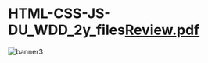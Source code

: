 # HTML-CSS-JS-DU_WDD_2y_files[Review.pdf](https://github.com/VISHAL00SHANKER/HTML-CSS-JS-DU_WDD_2y_files/files/10715842/Review.pdf)
![banner3](https://user-images.githubusercontent.com/93986854/218305736-ba2b3feb-382f-47a1-92e3-446379737db0.jpg)
